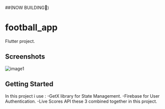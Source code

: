 ##(NOW BUILDING🔨)

# football_app
Flutter project.
## Screenshots
![image1](https://user-images.githubusercontent.com/93643219/188664146-8054c6bc-cda4-4665-9e36-8288bfe73363.jpeg)
## Getting Started
In this project i use :
-GetX library for State Management.
-Firebase for User Authentication.
-Live Scores API
these 3 combined together in this project.
